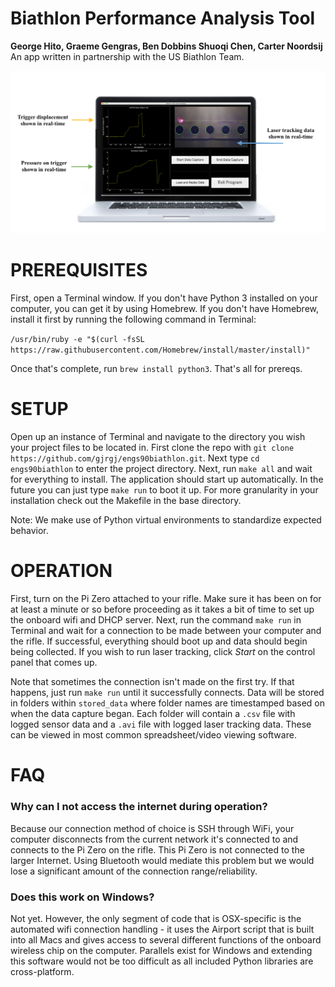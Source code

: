 # Biathlon Performance Analysis Tool
**George Hito, Graeme Gengras, Ben Dobbins Shuoqi Chen, Carter Noordsij**
An app written in partnership with the US Biathlon Team.

![GUI](/assets/gui.png)

# PREREQUISITES
First, open a Terminal window. If you don't have Python 3 installed on your computer, you can get it by using Homebrew. If you don't have Homebrew, install it first by running the following command in Terminal:

`/usr/bin/ruby -e "$(curl -fsSL https://raw.githubusercontent.com/Homebrew/install/master/install)"`

Once that's complete, run `brew install python3`. That's all for prereqs.

# SETUP
Open up an instance of Terminal and navigate to the directory you wish your project files to be located in. First clone the repo with `git clone https://github.com/gjrgj/engs90biathlon.git`. Next type `cd engs90biathlon` to enter the project directory. Next, run `make all` and wait for everything to install. The application should start up automatically. In the future you can just type `make run` to boot it up. For more granularity in your installation check out the Makefile in the base directory.

Note: We make use of Python virtual environments to standardize expected behavior.

# OPERATION
First, turn on the Pi Zero attached to your rifle. Make sure it has been on for at least a minute or so before proceeding as it takes a bit of time to set up the onboard wifi and DHCP server. Next, run the command `make run` in Terminal and wait for a connection to be made between your computer and the rifle. If successful, everything should boot up and data should begin being collected. If you wish to run laser tracking, click *Start* on the control panel that comes up.

Note that sometimes the connection isn't made on the first try. If that happens, just run `make run` until it successfully connects. Data will be stored in folders within `stored_data` where folder names are timestamped based on when the data capture began. Each folder will contain a `.csv` file with logged sensor data and a `.avi` file with logged laser tracking data. These can be viewed in most common spreadsheet/video viewing software.

# FAQ
### Why can I not access the internet during operation?
Because our connection method of choice is SSH through WiFi, your computer disconnects from the current network it's connected to and connects to the Pi Zero on the rifle. This Pi Zero is not connected to the larger Internet. Using Bluetooth would mediate this problem but we would lose a significant amount of the connection range/reliability.

### Does this work on Windows?
Not yet. However, the only segment of code that is OSX-specific is the automated wifi connection handling - it uses the Airport script that is built into all Macs and gives access to several different functions of the onboard wireless chip on the computer. Parallels exist for Windows and extending this software would not be too difficult as all included Python libraries are cross-platform.
